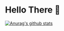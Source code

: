 # Hello There 👋

[![Anurag's github stats](https://github-readme-stats.vercel.app/api?username=DrakeNull7)](https://github.com/anuraghazra/github-readme-stats)
